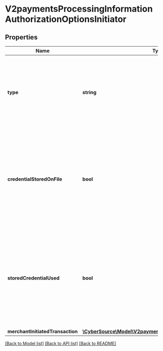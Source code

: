 # V2paymentsProcessingInformationAuthorizationOptionsInitiator

## Properties
Name | Type | Description | Notes
------------ | ------------- | ------------- | -------------
**type** | **string** | This field indicates whether the transaction is a merchant-initiated transaction or customer-initiated transaction. | [optional] 
**credentialStoredOnFile** | **bool** | Flag that indicates whether merchant is intend to use this transaction to store payment credential for follow-up merchant-initiated transactions or not. | [optional] 
**storedCredentialUsed** | **bool** | Flag that indicates whether merchant is intend to use this transaction to store payment credential for follow-up merchant-initiated transactions or not. | [optional] 
**merchantInitiatedTransaction** | [**\CyberSource\Model\V2paymentsMerchantInitiatedTransaction**](V2paymentsMerchantInitiatedTransaction.md) |  | [optional] 

[[Back to Model list]](../README.md#documentation-for-models) [[Back to API list]](../README.md#documentation-for-api-endpoints) [[Back to README]](../README.md)


